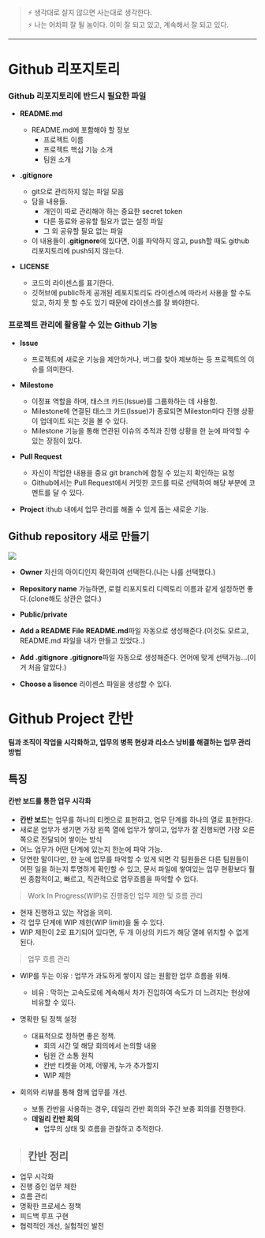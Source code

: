 > ⚡ 생각대로 살지 않으면 사는대로 생각한다. <br>
> ⚡ 나는 어차피 잘 될 놈이다. 이미 잘 되고 있고, 계속해서 잘 되고 있다.

---

# Github 리포지토리

### Github 리포지토리에 반드시 필요한 파일
* **README.md**
  * README.md에 포함해야 할 정보
    * 프로젝트 이름
    * 프로젝트 핵심 기능 소개
    * 팀원 소개
* **.gitignore**
  * git으로 관리하지 않는 파일 모음
  * 담을 내용들.
    * 개인이 따로 관리해야 하는 중요한 secret token
    * 다른 동료와 공유할 필요가 없는 설정 파일
    * 그 외 공유할 필요 없는 파일
  * 이 내용들이 **.gitignore**에 있다면, 이를 파악하지 않고, push할 때도 github 리포지토리에 push되지 않는다.
  
* **LICENSE**
  * 코드의 라이센스를 표기한다.
  * 깃허브에 public하게 공개된 레포지토리도 라이센스에 따라서 사용을 할 수도 있고, 하지 못 할 수도 있기 때문에 라이센스를 잘 봐야한다.
  
  
### 프로젝트 관리에 활용할 수 있는 Github 기능
* **Issue**
  * 프로젝트에 새로운 기능을 제안하거나, 버그를 찾아 제보하는 등 프로젝트의 이슈를 의미한다.

* **Milestone**
  * 이정표 역할을 하며, 태스크 카드(Issue)를 그룹화하는 데 사용함. 
  * Milestone에 연결된 태스크 카드(Issue)가 종료되면 Mileston마다 진행 상황이 업데이트 되는 것을 볼 수 있다. 
  * Milestone 기능을 통해 연관된 이슈의 추적과 진행 상황을 한 눈에 파악할 수 있는 장점이 있다.


* **Pull Request**
  * 자신이 작업한 내용을 중요 git branch에 합칠 수 있는지 확인하는 요청
  * Github에서는 Pull Request에서 커밋한 코드를 따로 선택하여 해당 부분에 코멘트를 달 수 있다. 


* **Project**
ithub 내에서 업무 관리를 해줄 수 있게 돕는 새로운 기능.


## Github repository 새로 만들기

![](https://velog.velcdn.com/images/tjdtn4484/post/1d2bbafa-7f76-4d4d-b6ce-c6ff7b5adff7/image.png)

* **Owner** 
자신의 아이디인지 확인하여 선택한다.(나는 나를 선택했다.)
* **Repository name**
가능하면, 로컬 리포지토리 디렉토리 이름과 같게 설정하면 좋다.(clone해도 상관은 없다.)
* **Public/private**

* **Add a README File**
**README.md**파일 자동으로 생성해준다.(이것도 모르고, README.md 파일을 내가 만들고 있었다..)

* **Add .gitignore**
**.gitignore**파일 자동으로 생성해준다. 언어에 맞게 선택가능...(이거 처음 알았다.)

* **Choose a lisence**
라이센스 파일을 생성할 수 있다.



# Github Project 칸반

**팀과 조직이 작업을 시각화하고, 업무의 병목 현상과 리소스 낭비를 해결하는 업무 관리 방법**

## 특징
#### 칸반 보드를 통한 업무 시각화
  * **칸반 보드**는 업무를 하나의 티켓으로 표현하고, 업무 단계를 하나의 열로 표현한다.
  * 새로운 업무가 생기면 가장 왼쪽 열에 업무가 쌓이고, 업무가 잘 진행되면 가장 오른쪽으로 전달되어 쌓이는 방식
  * 어느 업무가 어떤 단계에 있는지 한눈에 파악 가능.
  * 당연한 말이다만, 한 눈에 업무를 파악할 수 있게 되면 각 팀원들은 다른 팀원들이 어떤 일을 하는지 투명하게 확인할 수 있고, 문서 파일에 쌓여있는 업무 현황보다 훨씬 종합적이고, 빠르고, 직관적으로 업무흐름을 파악할 수 있다.


> Work In Progress(WIP)로 진행중인 업무 제한 및 흐름 관리
* 현재 진행하고 있는 작업을 의미.
* 각 업무 단계에 WIP 제한(WIP limit)을 둘 수 있다.
* WIP 제한이 2로 표기되어 있다면, 두 개 이상의 카드가 해당 열에 위치할 수 없게 된다.

> 업무 흐름 관리
* WIP를 두는 이유 : 업무가 과도하게 쌓이지 않는 원활한 업무 흐름을 위해.
  * 비유 : 막히는 고속도로에 계속해서 차가 진입하여 속도가 더 느려지는 현상에 비유할 수 있다.
  

* 명확한 팀 정책 설정
  * 대표적으로 정하면 좋은 정책.
    * 회의 시간 및 해당 회의에서 논의할 내용
    * 팀원 간 소통 원칙
    * 칸반 티켓을 어제, 어떻게, 누가 추가할지
    * WIP 제한
* 회의와 리뷰를 통해 함께 업무를 개선.
  * 보통 칸반을 사용하는 경우, 데일리 칸반 회의와 주간 보충 회의를 진행한다.
  * **데일리 칸반 회의** 
    * 업무의 상태 및 흐름을 관찰하고 추적한다.
    
> ## 칸반 정리
* 업무 시각화
* 진행 중인 업무 제한
* 흐름 관리
* 명확한 프로세스 정책
* 피드백 루프 구현
* 협력적인 개선, 실험적인 발전
